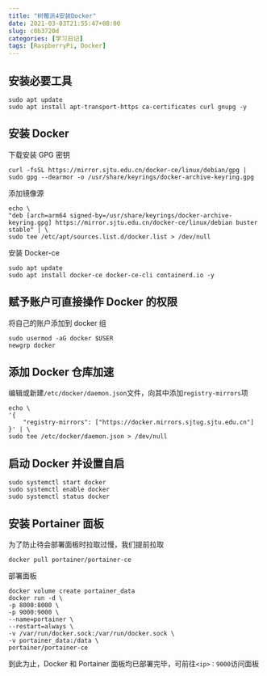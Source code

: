```yaml
---
title: "树莓派4安装Docker"
date: 2021-03-03T21:55:47+08:00
slug: c0b3720d
categories: [学习日记]
tags: [RaspberryPi, Docker]
---
```


<!--more-->

## 安装必要工具

```shell
sudo apt update
sudo apt install apt-transport-https ca-certificates curl gnupg -y
```

## 安装 Docker

下载安装 GPG 密钥

```shell
curl -fsSL https://mirror.sjtu.edu.cn/docker-ce/linux/debian/gpg | sudo gpg --dearmor -o /usr/share/keyrings/docker-archive-keyring.gpg
```

添加镜像源

```shell
echo \
"deb [arch=arm64 signed-by=/usr/share/keyrings/docker-archive-keyring.gpg] https://mirror.sjtu.edu.cn/docker-ce/linux/debian buster stable" | \
sudo tee /etc/apt/sources.list.d/docker.list > /dev/null
```

安装 Docker-ce

```shell
sudo apt update
sudo apt install docker-ce docker-ce-cli containerd.io -y
```

## 赋予账户可直接操作 Docker 的权限

将自己的账户添加到 docker 组

```shell
sudo usermod -aG docker $USER
newgrp docker
```

## 添加 Docker 仓库加速

编辑或新建`/etc/docker/daemon.json`文件，向其中添加`registry-mirrors`项

```shell
echo \
'{
    "registry-mirrors": ["https://docker.mirrors.sjtug.sjtu.edu.cn"]
}' | \
sudo tee /etc/docker/daemon.json > /dev/null
```

## 启动 Docker 并设置自启

```shell
sudo systemctl start docker
sudo systemctl enable docker
sudo systemctl status docker
```

## 安装 Portainer 面板

为了防止待会部署面板时拉取过慢，我们提前拉取

```shell
docker pull portainer/portainer-ce
```

部署面板

```shell
docker volume create portainer_data
docker run -d \
-p 8000:8000 \
-p 9000:9000 \
--name=portainer \
--restart=always \
-v /var/run/docker.sock:/var/run/docker.sock \
-v portainer_data:/data \
portainer/portainer-ce
```

到此为止，Docker 和 Portainer 面板均已部署完毕，可前往`<ip>：9000`访问面板
